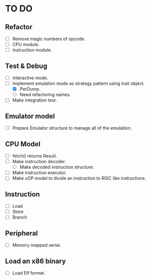 # TO DO

## Refactor

- [ ] Remove magic numbers of opcode.
- [ ] CPU module.
- [ ] Instruction module.

## Test & Debug

- [ ] Interactive mode.
- [ ] Implement emulation mode as strategy pattern using trait object.
  - [x] PerDump.
  - [ ] Need refactoring names.
- [ ] Make integration test.

## Emulator model

- [ ] Prepare Emulator structure to manage all of the emulation.

## CPU Model

- [ ] fetch() returns Result.
- [ ] Make instruction decoder.
  - [ ] Make decoded instruction structure.
- [ ] Make instruction executor.
- [ ] Make uOP model to divide an instruction to RISC like instructions.

## Instruction

- [ ] Load
- [ ] Store
- [ ] Branch

## Peripheral

- [ ] Memory mapped serial.

## Load an x86 binary

- [ ] Load Elf format.
